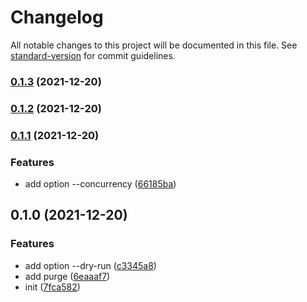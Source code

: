 # Changelog

All notable changes to this project will be documented in this file. See [standard-version](https://github.com/conventional-changelog/standard-version) for commit guidelines.

### [0.1.3](https://github.com/BlackGlory/git-list/compare/v0.1.2...v0.1.3) (2021-12-20)

### [0.1.2](https://github.com/BlackGlory/git-list/compare/v0.1.1...v0.1.2) (2021-12-20)

### [0.1.1](https://github.com/BlackGlory/git-list/compare/v0.1.0...v0.1.1) (2021-12-20)


### Features

* add option --concurrency ([66185ba](https://github.com/BlackGlory/git-list/commit/66185ba7719841985e08699fa7fabfaf29bdc605))

## 0.1.0 (2021-12-20)


### Features

* add option --dry-run ([c3345a8](https://github.com/BlackGlory/git-list/commit/c3345a82cb98d3a46681146c8c8976951fbb7132))
* add purge ([6eaaaf7](https://github.com/BlackGlory/git-list/commit/6eaaaf707cc5adc1b8d09056541f52580fca93da))
* init ([7fca582](https://github.com/BlackGlory/git-list/commit/7fca58264a14699fea47cffb18bd8d521ef7023b))
